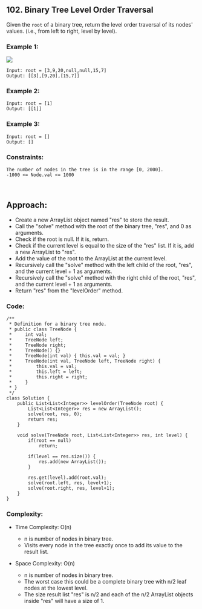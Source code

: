 ## 102. Binary Tree Level Order Traversal   

Given the ```root``` of a binary tree, return the level order traversal of its nodes' values. (i.e., from left to right, level by level).    


### Example 1:   

<IMG src="https://assets.leetcode.com/uploads/2021/02/19/tree1.jpg">   

``` 
Input: root = [3,9,20,null,null,15,7]
Output: [[3],[9,20],[15,7]]
```   
  
### Example 2:   
```
Input: root = [1]
Output: [[1]]
```   
  
### Example 3:
```
Input: root = []
Output: []
```    

### Constraints:   
```  
The number of nodes in the tree is in the range [0, 2000].
-1000 <= Node.val <= 1000
```   
  
<br>  
  
## Approach:   
  
* Create a new ArrayList object named "res" to store the result.
* Call the "solve" method with the root of the binary tree, "res", and 0 as arguments.
* Check if the root is null. If it is, return.
* Check if the current level is equal to the size of the "res" list. If it is, add a new ArrayList to "res".
* Add the value of the root to the ArrayList at the current level.
* Recursively call the "solve" method with the left child of the root, "res", and the current level + 1 as arguments.
* Recursively call the "solve" method with the right child of the root, "res", and the current level + 1 as arguments.
* Return "res" from the "levelOrder" method.    

  
### Code:  
```  
/**
 * Definition for a binary tree node.
 * public class TreeNode {
 *     int val;
 *     TreeNode left;
 *     TreeNode right;
 *     TreeNode() {}
 *     TreeNode(int val) { this.val = val; }
 *     TreeNode(int val, TreeNode left, TreeNode right) {
 *         this.val = val;
 *         this.left = left;
 *         this.right = right;
 *     }
 * }
 */
class Solution {
	public List<List<Integer>> levelOrder(TreeNode root) {
        List<List<Integer>> res = new ArrayList();
        solve(root, res, 0);
        return res;
    }
    
    void solve(TreeNode root, List<List<Integer>> res, int level) {
        if(root == null) 
            return;

        if(level == res.size()) {
            res.add(new ArrayList());
        }
        
        res.get(level).add(root.val);
        solve(root.left, res, level+1);
        solve(root.right, res, level+1);
    }
}
```   
  
### Complexity:   
  
* Time Complexity: O(n)
    * n is number of nodes in binary tree. 
    * Visits every node in the tree exactly once to add its value to the result list.

* Space Complexity: O(n) 
    * n is number of nodes in binary tree.   
    * The worst case this could be a complete binary tree with n/2 leaf nodes at the lowest level. 
    * The size result list "res" is n/2 and each of the n/2 ArrayList objects inside "res" will have a size of 1. 
    
